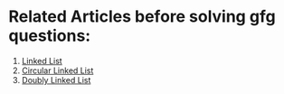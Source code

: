 # Related Articles before solving gfg questions:

1. [Linked List](https://www.geeksforgeeks.org/linked-list-set-1-introduction/)
2. [Circular Linked List](https://www.geeksforgeeks.org/circular-linked-list/)
3. [Doubly Linked List](https://www.geeksforgeeks.org/doubly-linked-list/)
